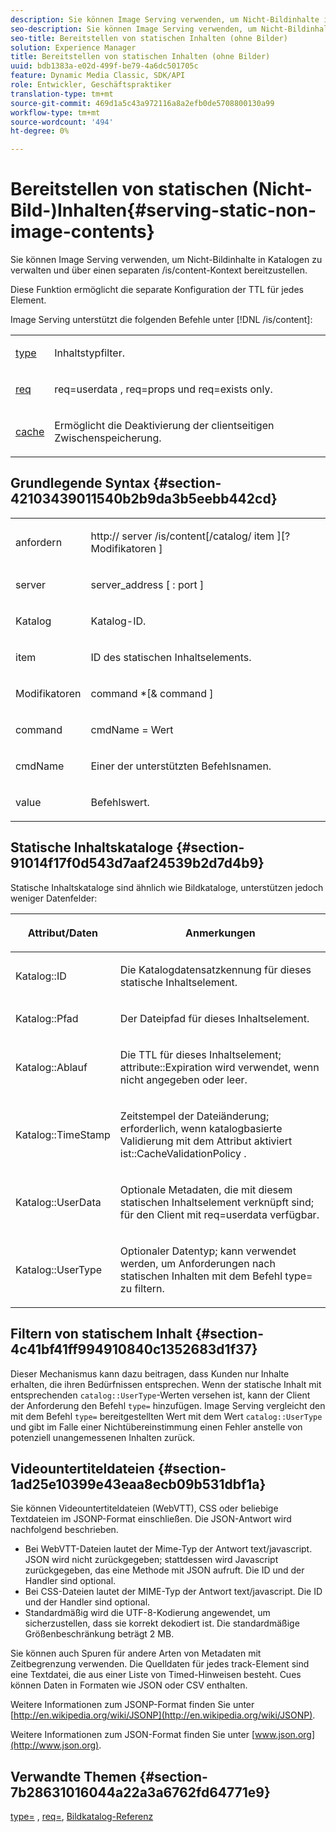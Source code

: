 ```yaml
---
description: Sie können Image Serving verwenden, um Nicht-Bildinhalte in Katalogen zu verwalten und über einen separaten /is/content-Kontext bereitzustellen.
seo-description: Sie können Image Serving verwenden, um Nicht-Bildinhalte in Katalogen zu verwalten und über einen separaten /is/content-Kontext bereitzustellen.
seo-title: Bereitstellen von statischen Inhalten (ohne Bilder)
solution: Experience Manager
title: Bereitstellen von statischen Inhalten (ohne Bilder)
uuid: bdb1383a-e02d-499f-be79-4a6dc501705c
feature: Dynamic Media Classic, SDK/API
role: Entwickler, Geschäftspraktiker
translation-type: tm+mt
source-git-commit: 469d1a5c43a972116a8a2efb0de5708800130a99
workflow-type: tm+mt
source-wordcount: '494'
ht-degree: 0%

---
```



# Bereitstellen von statischen (Nicht-Bild-)Inhalten{#serving-static-non-image-contents}

Sie können Image Serving verwenden, um Nicht-Bildinhalte in Katalogen zu verwalten und über einen separaten /is/content-Kontext bereitzustellen.

Diese Funktion ermöglicht die separate Konfiguration der TTL für jedes Element.

Image Serving unterstützt die folgenden Befehle unter [!DNL /is/content]:

<table id="simpletable_8A3AB1D1D20F4B6CBE86767E94735980"> 
 <tr class="strow"> 
  <td class="stentry"> <p> <a href="../../is-api/http-ref/image-serving-api-ref/c-http-protocol-reference/c-command-reference/r-type.md#reference-89094fd1c50c444eb082cd266769cccb" format="dita" scope="local"> type </a> </p> </td> 
  <td class="stentry"> <p>Inhaltstypfilter. </p> </td> 
 </tr> 
 <tr class="strow"> 
  <td class="stentry"> <p> <a href="../../is-api/http-ref/image-serving-api-ref/c-http-protocol-reference/c-command-reference/r-req/r-req.md#reference-907cdb4a97034db7ad94695f25552e76" format="dita" scope="local"> req  </a> </p> </td> 
  <td class="stentry"> <p> <span class="codeph"> req=userdata  </span>,  <span class="codeph"> req=props  </span>und  <span class="codeph"> req=exists  </span> only. </p> </td> 
 </tr> 
 <tr class="strow"> 
  <td class="stentry"> <p> <a href="../../is-api/http-ref/image-serving-api-ref/c-http-protocol-reference/c-command-reference/r-is-http-cache.md#reference-168189bee4ce4d1189d427891f22be2e" format="dita" scope="local"> cache  </a> </p> </td> 
  <td class="stentry"> <p>Ermöglicht die Deaktivierung der clientseitigen Zwischenspeicherung. </p> </td> 
 </tr> 
</table>

## Grundlegende Syntax {#section-42103439011540b2b9da3b5eebb442cd}

<table id="simpletable_2F039A5BFA2C4E22B014F42ECBCDA0A2"> 
 <tr class="strow"> 
  <td class="stentry"> <p> <span class="codeph"> <span class="varname"> anfordern  </span> </span> </p> </td> 
  <td class="stentry"> <p> <span class="codeph"> <span class="filepath"> http://  <span class="varname"> server  </span>/is/content[/catalog/  <span class="varname"> item  </span>][? <span class="varname"> Modifikatoren  </span>]  </span> </span> </p> </td> 
 </tr> 
 <tr class="strow"> 
  <td class="stentry"> <p> <span class="codeph"> <span class="varname"> server  </span> </span> </p> </td> 
  <td class="stentry"> <p> <span class="codeph"> <span class="varname"> server_address  </span>[ :  <span class="varname"> port  </span>]  </span> </p> </td> 
 </tr> 
 <tr class="strow"> 
  <td class="stentry"> <p> <span class="codeph"> <span class="varname"> Katalog  </span> </span> </p> </td> 
  <td class="stentry"> <p>Katalog-ID. </p> </td> 
 </tr> 
 <tr class="strow"> 
  <td class="stentry"> <p> <span class="codeph"> <span class="varname"> item  </span> </span> </p> </td> 
  <td class="stentry"> <p>ID des statischen Inhaltselements. </p> </td> 
 </tr> 
 <tr class="strow"> 
  <td class="stentry"> <p> <span class="codeph"> <span class="varname"> Modifikatoren  </span> </span> </p> </td> 
  <td class="stentry"> <p> <span class="codeph"> <span class="varname"> command  </span>*[&amp;  <span class="varname"> command  </span>]  </span> </p> </td> 
 </tr> 
 <tr class="strow"> 
  <td class="stentry"> <p> <span class="codeph"> <span class="varname"> command  </span> </span> </p> </td> 
  <td class="stentry"> <p> <span class="codeph"> <span class="varname"> cmdName  </span>=  <span class="varname"> Wert  </span> </span> </p> </td> 
 </tr> 
 <tr class="strow"> 
  <td class="stentry"> <p> <span class="codeph"> <span class="varname"> cmdName  </span> </span> </p> </td> 
  <td class="stentry"> <p>Einer der unterstützten Befehlsnamen. </p> </td> 
 </tr> 
 <tr class="strow"> 
  <td class="stentry"> <p> <span class="codeph"> <span class="varname"> value  </span> </span> </p> </td> 
  <td class="stentry"> <p>Befehlswert. </p> </td> 
 </tr> 
</table>

## Statische Inhaltskataloge {#section-91014f17f0d543d7aaf24539b2d7d4b9}

Statische Inhaltskataloge sind ähnlich wie Bildkataloge, unterstützen jedoch weniger Datenfelder:

<table id="table_71A565DF5EC94913AD35CB13B0C7A27D"> 
 <thead> 
  <tr> 
   <th colname="col1" class="entry"> <p>Attribut/Daten </p> </th> 
   <th colname="col2" class="entry"> <p>Anmerkungen </p> </th> 
  </tr> 
 </thead>
 <tbody> 
  <tr> 
   <td colname="col1"> <p> <span class="codeph"> Katalog::ID  </span> </p> </td> 
   <td colname="col2"> <p>Die Katalogdatensatzkennung für dieses statische Inhaltselement. </p> </td> 
  </tr> 
  <tr> 
   <td colname="col1"> <p> <span class="codeph"> Katalog::Pfad  </span> </p> </td> 
   <td colname="col2"> <p>Der Dateipfad für dieses Inhaltselement. </p> </td> 
  </tr> 
  <tr> 
   <td colname="col1"> <p> <span class="codeph"> Katalog::Ablauf  </span> </p> </td> 
   <td colname="col2"> <p>Die TTL für dieses Inhaltselement; <span class="codeph"> attribute::Expiration </span> wird verwendet, wenn nicht angegeben oder leer. </p> </td> 
  </tr> 
  <tr> 
   <td colname="col1"> <p> <span class="codeph"> Katalog::TimeStamp  </span> </p> </td> 
   <td colname="col2"> <p>Zeitstempel der Dateiänderung; erforderlich, wenn katalogbasierte Validierung mit dem Attribut <span class="codeph"> aktiviert ist::CacheValidationPolicy </span>. </p> </td> 
  </tr> 
  <tr> 
   <td colname="col1"> <p> <span class="codeph"> Katalog::UserData  </span> </p> </td> 
   <td colname="col2"> <p>Optionale Metadaten, die mit diesem statischen Inhaltselement verknüpft sind; für den Client mit <span class="codeph"> req=userdata </span> verfügbar. </p> </td> 
  </tr> 
  <tr> 
   <td colname="col1"> <p> <span class="codeph"> Katalog::UserType  </span> </p> </td> 
   <td colname="col2"> <p>Optionaler Datentyp; kann verwendet werden, um Anforderungen nach statischen Inhalten mit dem Befehl <span class="codeph"> type= zu filtern.</span> </p> </td> 
  </tr> 
 </tbody> 
</table>

## Filtern von statischem Inhalt {#section-4c41bf41ff994910840c1352683d1f37}

Dieser Mechanismus kann dazu beitragen, dass Kunden nur Inhalte erhalten, die ihren Bedürfnissen entsprechen. Wenn der statische Inhalt mit entsprechenden `catalog::UserType`-Werten versehen ist, kann der Client der Anforderung den Befehl `type=` hinzufügen. Image Serving vergleicht den mit dem Befehl `type=` bereitgestellten Wert mit dem Wert `catalog::UserType` und gibt im Falle einer Nichtübereinstimmung einen Fehler anstelle von potenziell unangemessenen Inhalten zurück.

## Videountertiteldateien {#section-1ad25e10399e43eaa8ecb09b531dbf1a}

Sie können Videountertiteldateien (WebVTT), CSS oder beliebige Textdateien im JSONP-Format einschließen. Die JSON-Antwort wird nachfolgend beschrieben.

* Bei WebVTT-Dateien lautet der Mime-Typ der Antwort text/javascript. JSON wird nicht zurückgegeben; stattdessen wird Javascript zurückgegeben, das eine Methode mit JSON aufruft. Die ID und der Handler sind optional.
* Bei CSS-Dateien lautet der MIME-Typ der Antwort text/javascript. Die ID und der Handler sind optional.
* Standardmäßig wird die UTF-8-Kodierung angewendet, um sicherzustellen, dass sie korrekt dekodiert ist. Die standardmäßige Größenbeschränkung beträgt 2 MB.

Sie können auch Spuren für andere Arten von Metadaten mit Zeitbegrenzung verwenden. Die Quelldaten für jedes track-Element sind eine Textdatei, die aus einer Liste von Timed-Hinweisen besteht. Cues können Daten in Formaten wie JSON oder CSV enthalten.

Weitere Informationen zum JSONP-Format finden Sie unter [http://en.wikipedia.org/wiki/JSONP](http://en.wikipedia.org/wiki/JSONP).

Weitere Informationen zum JSON-Format finden Sie unter [www.json.org](http://www.json.org).

## Verwandte Themen {#section-7b28631016044a22a3a6762fd64771e9}

[type=](../../is-api/http-ref/image-serving-api-ref/c-http-protocol-reference/c-command-reference/r-type.md#reference-89094fd1c50c444eb082cd266769cccb) ,  [req=](../../is-api/http-ref/image-serving-api-ref/c-http-protocol-reference/c-command-reference/r-req/r-req.md#reference-907cdb4a97034db7ad94695f25552e76),  [Bildkatalog-Referenz](../../is-api/image-serving-api-ref/c-image-catalog-reference/c-image-catalog-reference.md#concept-e23d45ea3abe43119d5144e01c14b0b5)
